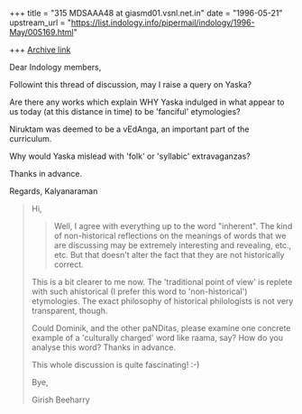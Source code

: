 +++
title = "315 MDSAAA48 at giasmd01.vsnl.net.in"
date = "1996-05-21"
upstream_url = "https://list.indology.info/pipermail/indology/1996-May/005169.html"

+++
[Archive link](https://list.indology.info/pipermail/indology/1996-May/005169.html)

Dear Indology members,

Followint this thread of discussion, may I raise a query on Yaska?

Are there any works which explain WHY Yaska indulged in what appear to us
today (at this distance in time) to be 'fanciful' etymologies?

Niruktam was deemed to be a vEdAnga, an important part of the curriculum.

Why would Yaska mislead with 'folk' or 'syllabic' extravaganzas?

Thanks in advance.

Regards, Kalyanaraman

>Hi,
>
>>Well, I agree with everything up to the word "inherent".  The kind of
>>non-historical reflections on the meanings of words that we are discussing
>>may be extremely interesting and revealing, etc., etc.  But that doesn't
>>alter the fact that they are not historically correct.
>
>This is a bit clearer to me now. The 'traditional point of view' is replete
>with such ahistorical (I prefer this word to 'non-historical') etymologies. 
>The exact philosophy of historical philologists is not very transparent, 
>though. 
>
>Could Dominik, and the other paNDitas, please examine one concrete example of
>a 'culturally charged' word like raama, say? How do you analyse this word? 
>Thanks in advance.
>
>This whole discussion is quite fascinating! :-)
>
>Bye,
>
>Girish Beeharry
>
>
>





